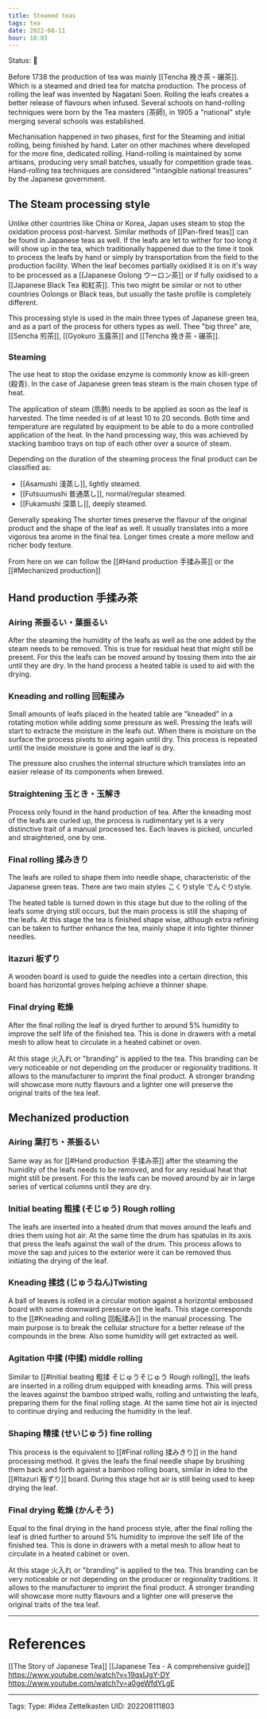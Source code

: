 ```yaml
---
title: Steamed teas
tags: tea
date: 2022-08-11
hour: 18:03
---
```

Status: 🌱

Before 1738 the production of tea was mainly [[Tencha 挽き茶・碾茶]]. Which is a steamed and dried tea for matcha production. The process of rolling the leaf was invented by Nagatani Soen. Rolling the leafs creates a better release of flavours when infused. Several schools on hand-rolling techniques were born by the Tea masters (茶師), in 1905 a "national" style merging  several schools was established. 

Mechanisation happened in two phases, first for the Steaming and initial rolling, being finished by hand. Later on other machines where developed for the more fine, dedicated rolling. Hand-rolling is maintained by some artisans, producing very small batches, usually for competition grade teas. Hand-rolling tea techniques are considered "intangible national treasures" by the Japanese government.

## The Steam processing style
Unlike other countries like China or Korea, Japan uses steam to stop the oxidation process post-harvest. Similar methods of [[Pan-fired teas]] can be found in Japanese teas as well. If the leafs are let to wither for too long it will show up in the tea, which traditionally happened due to the time it took to process the leafs by hand or simply by transportation from the field to the production facility. When the leaf becomes partially oxidised it is on it's way to be processed as a [[Japanese Oolong ウーロン茶]] or if fully oxidised to a [[Japanese Black Tea 和紅茶]]. This two might be similar or not to other countries Oolongs or Black teas, but usually the taste profile is completely different.

This processing style is used in the main three types of Japanese green tea, and as a part of the process for others types as well. Thee "big three" are, [[Sencha 煎茶]], [[Gyokuro 玉露茶]] and [[Tencha 挽き茶・碾茶]].

### Steaming
The use heat to stop the oxidase enzyme is commonly know as kill-green (殺青). In the case of Japanese green teas steam is the main chosen type of heat.

The application of steam (烝熱) needs to be applied as soon as the leaf is harvested. The time needed is of at least 10 to 20 seconds. Both time and temperature are regulated by equipment  to be able to do a more controlled application of the heat. In the hand processing way, this was achieved by stacking bamboo trays on top of each other over a source of steam.

Depending on the duration of the steaming process the final product can be classified as:
- [[Asamushi 淺蒸し]], lightly steamed.
- [[Futsuumushi 普通蒸し]], normal/regular steamed. 
- [[Fukamushi 深蒸し]], deeply steamed.

Generally speaking The shorter times preserve the flavour of the original product and the shape of the leaf as well. It usually translates into a more vigorous tea arome in the final tea.
Longer times create a more mellow and richer body texture.

From here on we can follow the [[#Hand production 手揉み茶]] or the [[#Mechanized production]]

## Hand production 手揉み茶

### Airing 茶振るい・葉振るい
After the steaming the humidity of the leafs as well as the one added by the steam needs to be removed. This is true for residual heat that might still be present. For this the leafs can be moved around by tossing them into the air until they are dry. In the hand process a heated table is used to aid with the drying. 

### Kneading and rolling 回転揉み
Small amounts of leafs placed in the heated table are "kneaded" in a rotating motion while adding some pressure as well. Pressing the leafs will start to extracte the moisture in the leafs out. When there is moisture on the surface the process pivots to airing again until dry. This process is repeated until the inside moisture is gone and the leaf is dry.

The pressure also crushes the internal structure which translates into an easier release of its components when brewed.

### Straightening 玉とき・玉解き
Process only found in the hand production of tea. After the kneading most of the leafs are curled up, the process is rudimentary yet is a very distinctive trait of a manual processed tes. Each leaves is picked, uncurled and straightened, one by one.

### Final rolling 揉みきり
The leafs are rolled to shape them into needle shape, characteristic of the Japanese green teas. There are two main styles こくりstyle でんぐりstyle.

The heated table is turned down in this stage but due to the rolling of the leafs some drying still occurs, but the main process is still the shaping of the leafs. At this stage the tea is finished shape wise, although extra refining can be taken to further enhance the tea, mainly shape it into tighter thinner needles.

### Itazuri 板ずり
A wooden board is used to guide the needles into a certain direction, this board has horizontal groves helping achieve a thinner shape.

### Final drying 乾燥
After the final rolling the leaf is dryed further to around 5% humidity to improve the self life of the finished tea. This is done in drawers with a metal mesh to allow heat to circulate in a heated cabinet or oven.

At this stage 火入れ or "branding" is applied to the tea. This branding can be very noticeable or not depending on the producer or regionality traditions. It allows to the manufacturer to imprint the final product. A stronger branding will showcase more nutty flavours and a lighter one will preserve the original traits of the tea leaf.

## Mechanized production

### Airing 葉打ち・茶振るい 
Same way as for [[#Hand production 手揉み茶]] after the steaming the humidity of the leafs needs to be removed, and for any residual heat that might still be present. For this the leafs can be moved around by air in large series of vertical columns until they are dry. 

### Initial beating 粗揉 (そじゅう) Rough rolling
The leafs are inserted into a heated drum that moves around the leafs and dries them using hot air. At the same time the drum has spatulas in its axis that press the leafs against the wall of the drum. This process allows to move the sap and juices to the exterior were it can be removed thus initiating the drying of the leaf.

### Kneading 揉捻 (じゅうねん)Twisting
A ball of leaves is rolled in a circular motion against a horizontal embossed board with some downward pressure on the leafs. This stage corresponds to the [[#Kneading and rolling 回転揉み]] in the manual processing. The main purpose is to break the cellular structure for a better release of the compounds in the brew. Also some humidity will get extracted as well.

### Agitation 中揉 (中揉) middle rolling 
Similar to [[#Initial beating 粗揉 そじゅうそじゅう Rough rolling]], the leafs are inserted in a rolling drum equipped with kneading arms. This will press the leaves against the bamboo striped walls, rolling and untwisting the leafs, preparing them for the final rolling stage. At the same time hot air is injected to continue drying and reducing the humidity in the leaf. 

### Shaping 精揉 (せいじゅう) fine rolling
This process is the equivalent to [[#Final rolling 揉みきり]] in the hand processing method. It gives the leafs the final needle shape by brushing them back and forth against a bamboo rolling boars, similar in idea to the [[#Itazuri 板ずり]] board. During this stage hot air is still being used to keep drying the leaf.

### Final drying 乾燥 (かんそう)
Equal to the final drying in the hand process style, after the final rolling the leaf is dried further to around 5% humidity to improve the self life of the finished tea. This is done in drawers with a metal mesh to allow heat to circulate in a heated cabinet or oven.

At this stage 火入れ or "branding" is applied to the tea. This branding can be very noticeable or not depending on the producer or regionality traditions. It allows to the manufacturer to imprint the final product. A stronger branding will showcase more nutty flavours and a lighter one will preserve the original traits of the tea leaf.










---
# References
[[The Story of Japanese Tea]]
[[Japanese Tea - A comprehensive guide]]
https://www.youtube.com/watch?v=19qxIJgY-DY
https://www.youtube.com/watch?v=a0geWfdYLgE


---
Tags:
Type: #idea
Zettelkasten UID: 202208111803
